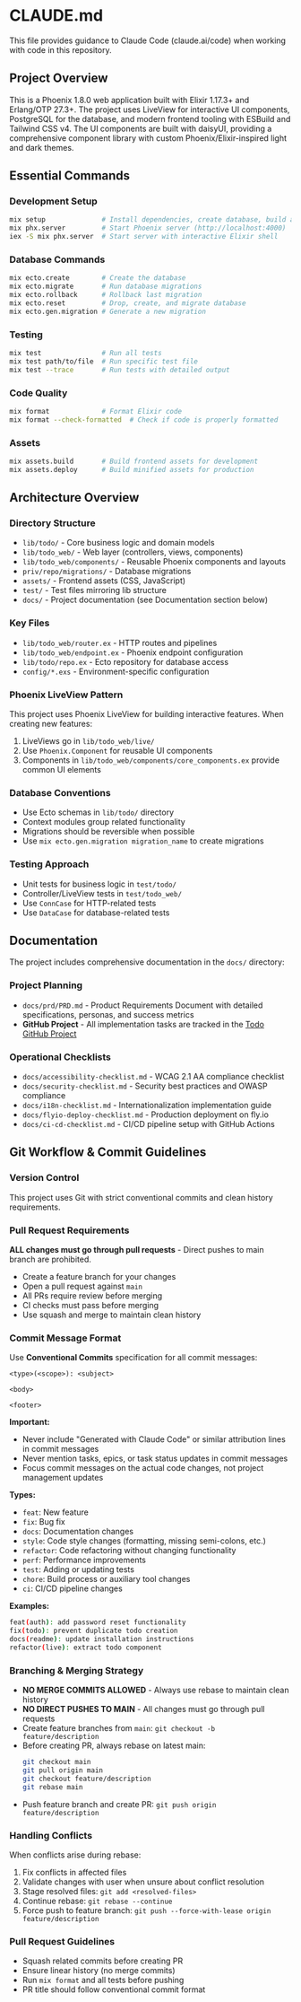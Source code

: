# CLAUDE.md

This file provides guidance to Claude Code (claude.ai/code) when working with code in this repository.

## Project Overview

This is a Phoenix 1.8.0 web application built with Elixir 1.17.3+ and Erlang/OTP 27.3+. The project uses LiveView for interactive UI components, PostgreSQL for the database, and modern frontend tooling with ESBuild and Tailwind CSS v4. The UI components are built with daisyUI, providing a comprehensive component library with custom Phoenix/Elixir-inspired light and dark themes.

## Essential Commands

### Development Setup
```bash
mix setup              # Install dependencies, create database, build assets
mix phx.server         # Start Phoenix server (http://localhost:4000)
iex -S mix phx.server  # Start server with interactive Elixir shell
```

### Database Commands
```bash
mix ecto.create        # Create the database
mix ecto.migrate       # Run database migrations
mix ecto.rollback      # Rollback last migration
mix ecto.reset         # Drop, create, and migrate database
mix ecto.gen.migration # Generate a new migration
```

### Testing
```bash
mix test               # Run all tests
mix test path/to/file  # Run specific test file
mix test --trace       # Run tests with detailed output
```

### Code Quality
```bash
mix format             # Format Elixir code
mix format --check-formatted  # Check if code is properly formatted
```

### Assets
```bash
mix assets.build       # Build frontend assets for development
mix assets.deploy      # Build minified assets for production
```

## Architecture Overview

### Directory Structure
- `lib/todo/` - Core business logic and domain models
- `lib/todo_web/` - Web layer (controllers, views, components)
- `lib/todo_web/components/` - Reusable Phoenix components and layouts
- `priv/repo/migrations/` - Database migrations
- `assets/` - Frontend assets (CSS, JavaScript)
- `test/` - Test files mirroring lib structure
- `docs/` - Project documentation (see Documentation section below)

### Key Files
- `lib/todo_web/router.ex` - HTTP routes and pipelines
- `lib/todo_web/endpoint.ex` - Phoenix endpoint configuration
- `lib/todo/repo.ex` - Ecto repository for database access
- `config/*.exs` - Environment-specific configuration

### Phoenix LiveView Pattern
This project uses Phoenix LiveView for building interactive features. When creating new features:
1. LiveViews go in `lib/todo_web/live/`
2. Use `Phoenix.Component` for reusable UI components
3. Components in `lib/todo_web/components/core_components.ex` provide common UI elements

### Database Conventions
- Use Ecto schemas in `lib/todo/` directory
- Context modules group related functionality
- Migrations should be reversible when possible
- Use `mix ecto.gen.migration migration_name` to create migrations

### Testing Approach
- Unit tests for business logic in `test/todo/`
- Controller/LiveView tests in `test/todo_web/`
- Use `ConnCase` for HTTP-related tests
- Use `DataCase` for database-related tests

## Documentation

The project includes comprehensive documentation in the `docs/` directory:

### Project Planning
- `docs/prd/PRD.md` - Product Requirements Document with detailed specifications, personas, and success metrics
- **GitHub Project** - All implementation tasks are tracked in the [Todo GitHub Project](https://github.com/fredericboyer/todo/projects/1)

### Operational Checklists
- `docs/accessibility-checklist.md` - WCAG 2.1 AA compliance checklist
- `docs/security-checklist.md` - Security best practices and OWASP compliance
- `docs/i18n-checklist.md` - Internationalization implementation guide
- `docs/flyio-deploy-checklist.md` - Production deployment on fly.io
- `docs/ci-cd-checklist.md` - CI/CD pipeline setup with GitHub Actions


## Git Workflow & Commit Guidelines

### Version Control
This project uses Git with strict conventional commits and clean history requirements.

### Pull Request Requirements
**ALL changes must go through pull requests** - Direct pushes to main branch are prohibited.
- Create a feature branch for your changes
- Open a pull request against `main`
- All PRs require review before merging
- CI checks must pass before merging
- Use squash and merge to maintain clean history

### Commit Message Format
Use **Conventional Commits** specification for all commit messages:
```
<type>(<scope>): <subject>

<body>

<footer>
```

**Important:** 
- Never include "Generated with Claude Code" or similar attribution lines in commit messages
- Never mention tasks, epics, or task status updates in commit messages
- Focus commit messages on the actual code changes, not project management updates

**Types:**
- `feat`: New feature
- `fix`: Bug fix
- `docs`: Documentation changes
- `style`: Code style changes (formatting, missing semi-colons, etc.)
- `refactor`: Code refactoring without changing functionality
- `perf`: Performance improvements
- `test`: Adding or updating tests
- `chore`: Build process or auxiliary tool changes
- `ci`: CI/CD pipeline changes

**Examples:**
```bash
feat(auth): add password reset functionality
fix(todo): prevent duplicate todo creation
docs(readme): update installation instructions
refactor(live): extract todo component
```

### Branching & Merging Strategy
- **NO MERGE COMMITS ALLOWED** - Always use rebase to maintain clean history
- **NO DIRECT PUSHES TO MAIN** - All changes must go through pull requests
- Create feature branches from `main`: `git checkout -b feature/description`
- Before creating PR, always rebase on latest main:
  ```bash
  git checkout main
  git pull origin main
  git checkout feature/description
  git rebase main
  ```
- Push feature branch and create PR: `git push origin feature/description`

### Handling Conflicts
When conflicts arise during rebase:
1. Fix conflicts in affected files
2. Validate changes with user when unsure about conflict resolution
3. Stage resolved files: `git add <resolved-files>`
4. Continue rebase: `git rebase --continue`
5. Force push to feature branch: `git push --force-with-lease origin feature/description`

### Pull Request Guidelines
- Squash related commits before creating PR
- Ensure linear history (no merge commits)
- Run `mix format` and all tests before pushing
- PR title should follow conventional commit format